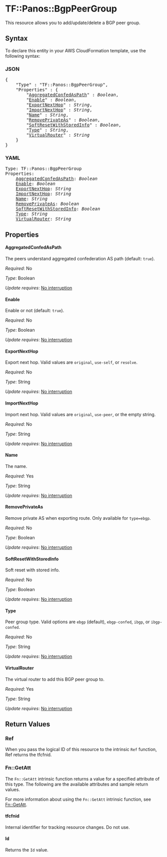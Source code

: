 # TF::Panos::BgpPeerGroup

This resource allows you to add/update/delete a BGP peer group.

## Syntax

To declare this entity in your AWS CloudFormation template, use the following syntax:

### JSON

<pre>
{
    "Type" : "TF::Panos::BgpPeerGroup",
    "Properties" : {
        "<a href="#aggregatedconfedaspath" title="AggregatedConfedAsPath">AggregatedConfedAsPath</a>" : <i>Boolean</i>,
        "<a href="#enable" title="Enable">Enable</a>" : <i>Boolean</i>,
        "<a href="#exportnexthop" title="ExportNextHop">ExportNextHop</a>" : <i>String</i>,
        "<a href="#importnexthop" title="ImportNextHop">ImportNextHop</a>" : <i>String</i>,
        "<a href="#name" title="Name">Name</a>" : <i>String</i>,
        "<a href="#removeprivateas" title="RemovePrivateAs">RemovePrivateAs</a>" : <i>Boolean</i>,
        "<a href="#softresetwithstoredinfo" title="SoftResetWithStoredInfo">SoftResetWithStoredInfo</a>" : <i>Boolean</i>,
        "<a href="#type" title="Type">Type</a>" : <i>String</i>,
        "<a href="#virtualrouter" title="VirtualRouter">VirtualRouter</a>" : <i>String</i>
    }
}
</pre>

### YAML

<pre>
Type: TF::Panos::BgpPeerGroup
Properties:
    <a href="#aggregatedconfedaspath" title="AggregatedConfedAsPath">AggregatedConfedAsPath</a>: <i>Boolean</i>
    <a href="#enable" title="Enable">Enable</a>: <i>Boolean</i>
    <a href="#exportnexthop" title="ExportNextHop">ExportNextHop</a>: <i>String</i>
    <a href="#importnexthop" title="ImportNextHop">ImportNextHop</a>: <i>String</i>
    <a href="#name" title="Name">Name</a>: <i>String</i>
    <a href="#removeprivateas" title="RemovePrivateAs">RemovePrivateAs</a>: <i>Boolean</i>
    <a href="#softresetwithstoredinfo" title="SoftResetWithStoredInfo">SoftResetWithStoredInfo</a>: <i>Boolean</i>
    <a href="#type" title="Type">Type</a>: <i>String</i>
    <a href="#virtualrouter" title="VirtualRouter">VirtualRouter</a>: <i>String</i>
</pre>

## Properties

#### AggregatedConfedAsPath

The peers understand aggregated confederation AS path (default: `true`).

_Required_: No

_Type_: Boolean

_Update requires_: [No interruption](https://docs.aws.amazon.com/AWSCloudFormation/latest/UserGuide/using-cfn-updating-stacks-update-behaviors.html#update-no-interrupt)

#### Enable

Enable or not (default: `true`).

_Required_: No

_Type_: Boolean

_Update requires_: [No interruption](https://docs.aws.amazon.com/AWSCloudFormation/latest/UserGuide/using-cfn-updating-stacks-update-behaviors.html#update-no-interrupt)

#### ExportNextHop

Export next hop.  Valid values are
`original`, `use-self`, or `resolve`.

_Required_: No

_Type_: String

_Update requires_: [No interruption](https://docs.aws.amazon.com/AWSCloudFormation/latest/UserGuide/using-cfn-updating-stacks-update-behaviors.html#update-no-interrupt)

#### ImportNextHop

Import next hop.  Valid values are
`original`, `use-peer`, or the empty string.

_Required_: No

_Type_: String

_Update requires_: [No interruption](https://docs.aws.amazon.com/AWSCloudFormation/latest/UserGuide/using-cfn-updating-stacks-update-behaviors.html#update-no-interrupt)

#### Name

The name.

_Required_: Yes

_Type_: String

_Update requires_: [No interruption](https://docs.aws.amazon.com/AWSCloudFormation/latest/UserGuide/using-cfn-updating-stacks-update-behaviors.html#update-no-interrupt)

#### RemovePrivateAs

Remove private AS when exporting
route.  Only available for `type=ebgp`.

_Required_: No

_Type_: Boolean

_Update requires_: [No interruption](https://docs.aws.amazon.com/AWSCloudFormation/latest/UserGuide/using-cfn-updating-stacks-update-behaviors.html#update-no-interrupt)

#### SoftResetWithStoredInfo

Soft reset with stored info.

_Required_: No

_Type_: Boolean

_Update requires_: [No interruption](https://docs.aws.amazon.com/AWSCloudFormation/latest/UserGuide/using-cfn-updating-stacks-update-behaviors.html#update-no-interrupt)

#### Type

Peer group type.  Valid options are `ebgp` (default),
`ebgp-confed`, `ibgp`, or `ibgp-confed`.

_Required_: No

_Type_: String

_Update requires_: [No interruption](https://docs.aws.amazon.com/AWSCloudFormation/latest/UserGuide/using-cfn-updating-stacks-update-behaviors.html#update-no-interrupt)

#### VirtualRouter

The virtual router to add this BGP
peer group to.

_Required_: Yes

_Type_: String

_Update requires_: [No interruption](https://docs.aws.amazon.com/AWSCloudFormation/latest/UserGuide/using-cfn-updating-stacks-update-behaviors.html#update-no-interrupt)

## Return Values

### Ref

When you pass the logical ID of this resource to the intrinsic `Ref` function, Ref returns the tfcfnid.

### Fn::GetAtt

The `Fn::GetAtt` intrinsic function returns a value for a specified attribute of this type. The following are the available attributes and sample return values.

For more information about using the `Fn::GetAtt` intrinsic function, see [Fn::GetAtt](https://docs.aws.amazon.com/AWSCloudFormation/latest/UserGuide/intrinsic-function-reference-getatt.html).

#### tfcfnid

Internal identifier for tracking resource changes. Do not use.

#### Id

Returns the <code>Id</code> value.


